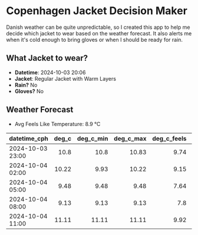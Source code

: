 
# Copenhagen Jacket Decision Maker

Danish weather can be quite unpredictable, so I created this app to help me decide which jacket to wear based on the weather forecast. 
It also alerts me when it's cold enough to bring gloves or when I should be ready for rain.

## What Jacket to wear?

- **Datetime**: 2024-10-03 20:06
- **Jacket**: Regular Jacket with Warm Layers
- **Rain?** No
- **Gloves?** No

## Weather Forecast
- Avg Feels Like Temperature: 8.9 °C

| datetime_cph     |   deg_c |   deg_c_min |   deg_c_max |   deg_c_feels | weather   | wind   | rain   |
|:-----------------|--------:|------------:|------------:|--------------:|:----------|:-------|:-------|
| 2024-10-03 23:00 |   10.8  |       10.8  |       10.83 |          9.74 | Clouds    | Low    | None   |
| 2024-10-04 02:00 |   10.22 |        9.93 |       10.22 |          9.15 | Clouds    | Low    | None   |
| 2024-10-04 05:00 |    9.48 |        9.48 |        9.48 |          7.64 | Clear     | Low    | None   |
| 2024-10-04 08:00 |    9.13 |        9.13 |        9.13 |          7.8  | Clear     | Low    | None   |
| 2024-10-04 11:00 |   11.11 |       11.11 |       11.11 |          9.92 | Clear     | Low    | None   |
        